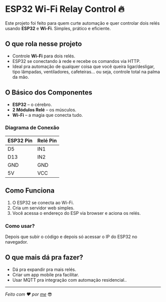 # ESP32 Wi-Fi Relay Control 🔥

Este projeto foi feito para quem curte automação e quer controlar dois relés usando **ESP32** e **Wi-Fi**. Simples, prático e eficiente.

## O que rola nesse projeto

- Controle **Wi-Fi** para dois relés.
- ESP32 se conectando à rede e recebe os comandos via HTTP.
- Ideal pra automação de qualquer coisa que você queira ligar/desligar, tipo lâmpadas, ventiladores, cafeteiras... ou seja, controle total na palma da mão.

## O Básico dos Componentes

- **ESP32** – o cérebro.
- **2 Módulos Relé** – os músculos.
- **Wi-Fi** – a magia que conecta tudo.

### Diagrama de Conexão

| ESP32 Pin | Relé Pin |
| --------- | -------- |
| D5        | IN1      |
| D13       | IN2      |
| GND       | GND      |
| 5V        | VCC      |

## Como Funciona

1. O ESP32 se conecta ao Wi-Fi.
2. Cria um servidor web simples.
3. Você acessa o endereço do ESP via browser e aciona os relés.

### Como usar?

Depois que subir o código e depois só acessar o IP do ESP32 no navegador.

## O que mais dá pra fazer?

- Dá pra expandir pra mais relés.
- Criar um app mobile pra facilitar.
- Usar MQTT pra integração com automação residencial..

---

_Feito com ❤️ por [me](https://github.com/joaopedro5g)_ 😎

